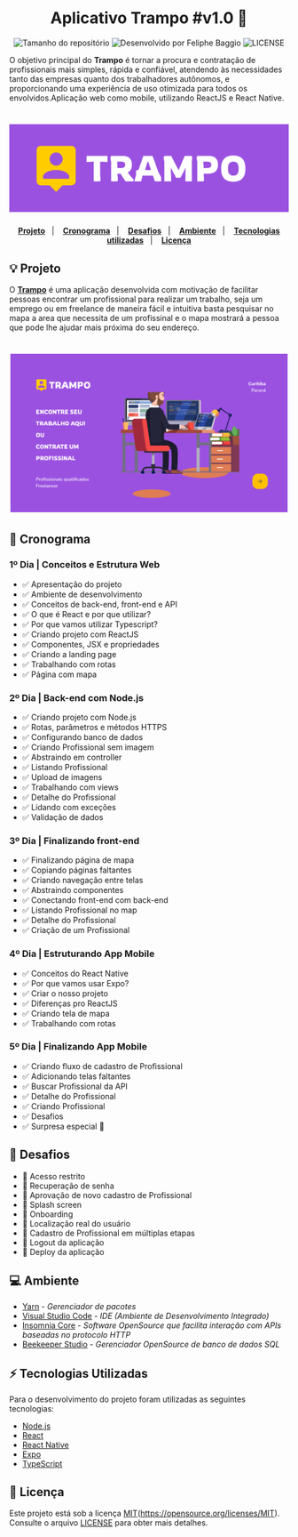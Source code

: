 <h1 align="center"> 
	Aplicativo Trampo #v1.0 🚀
</h1>

<p align="center">
  <img src="https://img.shields.io/github/repo-size/FelipheBaggio/AppTrampo" alt="Tamanho do repositório">
  <img src="https://img.shields.io/badge/desenvolvido%20por-Feliphe%20Baggio-blue" alt="Desenvolvido por Feliphe Baggio">
  <img src="https://img.shields.io/github/license/FelipheBaggio/AppTrampo" alt="LICENSE">
</p>

O objetivo principal do  **Trampo** é tornar a procura e contratação de profissionais mais simples, rápida e confiável, atendendo às necessidades tanto das empresas quanto dos trabalhadores autônomos, e proporcionando uma experiência de uso otimizada para todos os envolvidos.Aplicação web como mobile, utilizando ReactJS e React Native.

<h1 align="center">
    <img alt="Logo Trampo" title="Logo Trampo" src=".github/Logo.png" />
</h1>

<!-- <h2 align="center"> 
	Menu
</h2> -->

<p align="center">
  <a href="#-projeto"><strong>Projeto</strong></a>&nbsp;&nbsp;&nbsp;|&nbsp;&nbsp;&nbsp;
  <a href="#-cronograma"><strong>Cronograma</strong></a>&nbsp;&nbsp;&nbsp;|&nbsp;&nbsp;&nbsp;
  <a href="#-desafios"><strong>Desafios</strong></a>&nbsp;&nbsp;&nbsp;|&nbsp;&nbsp;&nbsp;
  <a href="#-ambiente"><strong>Ambiente</strong></a>&nbsp;&nbsp;&nbsp;|&nbsp;&nbsp;&nbsp;
  <a href="#-tecnologias-utilizadas"><strong>Tecnologias utilizadas</strong></a>&nbsp;&nbsp;&nbsp;|&nbsp;&nbsp;&nbsp;
  <!-- <a href="#-comandos"><strong>Comandos</strong></a>&nbsp;&nbsp;&nbsp;|&nbsp;&nbsp;&nbsp; -->
  <a href="#-licença"><strong>Licença</strong></a>
</p>

## 💡 Projeto

O **[Trampo](https://github.com/FelipheBaggio/AppTrampo)** é uma aplicação desenvolvida com motivação de facilitar pessoas encontrar um profissional para realizar um trabalho, seja um emprego ou em freelance de maneira fácil e intuitiva basta pesquisar no mapa a area que necessita de um profissinal e o mapa mostrará a pessoa que pode lhe ajudar mais próxima do seu endereço.

<h1 align="center">
    <img alt="Home Trampo - Web Version" title="Home Trampo - Web Version" src=".github/Trampo-Capa.png" width="500px" />
</h1>

## 📅 Cronograma

### 1º Dia | Conceitos e Estrutura Web

- :white_check_mark: Apresentação do projeto
- :white_check_mark: Ambiente de desenvolvimento
- :white_check_mark: Conceitos de back-end, front-end e API
- :white_check_mark: O que é React e por que utilizar?
- :white_check_mark: Por que vamos utilizar Typescript?
- :white_check_mark: Criando projeto com ReactJS
- :white_check_mark: Componentes, JSX e propriedades
- :white_check_mark: Criando a landing page
- :white_check_mark: Trabalhando com rotas
- :white_check_mark: Página com mapa

### 2º Dia | Back-end com Node.js

- :white_check_mark: Criando projeto com Node.js
- :white_check_mark: Rotas, parâmetros e métodos HTTPS
- :white_check_mark: Configurando banco de dados
- :white_check_mark: Criando Profissional sem imagem
- :white_check_mark: Abstraindo em controller
- :white_check_mark: Listando Profissional
- :white_check_mark: Upload de imagens
- :white_check_mark: Trabalhando com views
- :white_check_mark: Detalhe do Profissional
- :white_check_mark: Lidando com exceções
- :white_check_mark: Validação de dados

### 3º Dia | Finalizando front-end

- :white_check_mark: Finalizando página de mapa
- :white_check_mark: Copiando páginas faltantes
- :white_check_mark: Criando navegação entre telas
- :white_check_mark: Abstraindo componentes
- :white_check_mark: Conectando front-end com back-end
- :white_check_mark: Listando Profissional no map
- :white_check_mark: Detalhe do Profissional
- :white_check_mark: Criação de um Profissional

### 4º Dia | Estruturando App Mobile

- :white_check_mark: Conceitos do React Native
- :white_check_mark: Por que vamos usar Expo?
- :white_check_mark: Criar o nosso projeto
- :white_check_mark: Diferenças pro ReactJS
- :white_check_mark: Criando tela de mapa
- :white_check_mark: Trabalhando com rotas

### 5º Dia | Finalizando App Mobile

- :white_check_mark: Criando fluxo de cadastro de Profissional
- :white_check_mark: Adicionando telas faltantes
- :white_check_mark: Buscar Profissional da API
- :white_check_mark: Detalhe do Profissional
- :white_check_mark: Criando Profissional
- :white_check_mark: Desafios
- :white_check_mark: Surpresa especial 💜

## 🎯 Desafios

- :construction: Acesso restrito
- :construction: Recuperação de senha
- :construction: Aprovação de novo cadastro de Profissional
- :construction: Splash screen
- :construction: Onboarding
- :construction: Localização real do usuário
- :construction: Cadastro de Profissional em múltiplas etapas
- :construction: Logout da aplicação
- :construction: Deploy da aplicação

## 💻 Ambiente

- [Yarn][yarn] - _Gerenciador de pacotes_
- [Visual Studio Code][vscode] - _IDE (Ambiente de Desenvolvimento Integrado)_
- [Insomnia Core][insomnia] - _Software OpenSource que facilita interação com APIs baseadas no protocolo HTTP_
- [Beekeeper Studio][beekeeper] - _Gerenciador OpenSource de banco de dados SQL_

## ⚡ Tecnologias Utilizadas

Para o desenvolvimento do projeto foram utilizadas as seguintes tecnologias:

- [Node.js][nodejs]
- [React][reactjs]
- [React Native][react-native]
- [Expo][expo]
- [TypeScript][ts]

<!-- ## Comandos

### Front-end - Parte I

Para iniciar o desenvolvimento da aplicação web, executa-se o seguinte comando:
```
yarn create react-app web --template typescript
```

ou
```
npx create-react-app web --template typescript
```

Adicionar ícones
```
yarn add react-icons
```

Adicionar biblioteca router
```
yarn add react-router-dom
```

Adicionar tipagem router como dependência de desenvolvimento (-D)
```
yarn add @types/react-router-dom -D
```

Adicionar mapa leaflet
```
yarn add leaflet react-leaflet
```

Adicionar tipagem do mapa leaflet
```
yarn add @types/react-leaflet
```

### Back-end

Criar package.json aceitando todas as opções default
```
yarn init -y
```

Adicionar express
```
yarn add express
```

Adicionar tipagem para express
```
yarn add @types/express -D
```

Adicionar typescript
```
yarn add typescript -D
```

Criar arquivo tsconfig.json
```
yarn tsc --init
```

Adicionar pacote ts-node-dev como dependência de desenvolvimento (-D)
```
yarn add ts-node-dev -D
```

Adicionar pacote banco de dados
```
yarn add typeorm sqlite3
```

Biblioteca para lidar com upload de imagens (arquivos em geral):
Adicionar biblioteca multer
```
yarn add multer
```

Tratativa de exceções:
Adicionar biblioteca express-async-errors
```
yarn add express-async-errors
```

Validação de Dados:
Adicionar biblioteca yup
```
yarn add yup
```

Adicionar tipagem para yup
```
yarn add @types/yup -D
```

Permitir requisições de outros domínios:
Adicionar módulo cors
```
yarn add cors
```

Adicionar tipagem para cors
```
yarn add @types/cors -D
```

### Front-end - Parte II

Biblioteca para conectar (fazer requisições) front-end com a API (back-end)
Adicionar axios
```
yarn add axios
```

### Mobile

Ferramenta Expo
Adicionar Expo
```
yarn global add expo-cli
```

Iniciar projeto mobile
```
expo init mobile
```

Adicionar MapView
```
expo install react-native-maps
```

Adicionar fonte Nunito do Google Fonts
```
expo install @expo-google-fonts/nunito expo-font
```

Adicionar react navigation
```
yarn add @react-navigation/native
```

Adicionar módulos para navegação mobile
```
expo install react-native-gesture-handler react-native-reanimated react-native-screens react-native-safe-area-context @react-native-community/masked-view
```

Adicionar navegação stack (pilha)
```
yarn add @react-navigation/stack
```

Biblioteca para fazer chamadas (HTTP) na API
Adicionar biblioteca axios
```
yarn add axios
```

Adicionar módulo do expo
```
expo install expo-image-picker
``` 
-->

## 📃 Licença

Este projeto está sob a licença [MIT][MIT](https://opensource.org/licenses/MIT). Consulte o arquivo [LICENSE](https://github.com/FelipheBaggio/AppTrampo/blob/main/LICENSE) para obter mais detalhes.


[nodejs]: https://nodejs.org/
[ts]: https://www.typescriptlang.org/
[reactjs]: https://reactjs.org
[react-native]: https://facebook.github.io/react-native/
[yarn]: https://yarnpkg.com/
[expo]: https://expo.io/
[vscode]: https://code.visualstudio.com/
[insomnia]: https://insomnia.rest/
[beekeeper]: https://www.beekeeperstudio.io/
[notion]: https://www.notion.so/
[figma]: https://www.figma.com
[rocketseat]: https://rocketseat.com.br/
[rocketseat-github]: https://github.com/Rocketseat
[rocketseat-edu-github]: https://github.com/rocketseat-education/
[mit]: https://opensource.org/licenses/MIT